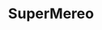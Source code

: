---
layout: projects
title: SuperMereo
project_id: supermereo
description: Human language is a powerful tool for conveying information about complex, multi-faceted events at different levels of specificity... 
text: |
  Human language is a powerful tool for conveying information about complex, multi-faceted events at different levels of specificity: in the space of a breath, we can move from talking about a complex event as a whole to a targeted discussion of its many parts and their inter-relationships. Understanding how we convey such complex information using language is critical to improving not only our scientific understanding of human linguistic capacities, but also the ability of artificial intelligence systems to extract knowledge about the world from the massive bodies of text humans generate every day, and ultimately to improve their ability to serve humanity's needs. With the goal of advancing both aims, this project develops foundational resources and cutting-edge deep learning-based artificial intelligence systems for extracting knowledge from those resources.

  To achieve that goal, SuperMereo develops a broad-coverage, automatic method for mapping a description of an event to a rich representation of the relationships among that event's parts: its event structure. It has two main components: (i) it collects behavioral data and text corpus annotations for key aspects of the event structure of verbal, adjectival, and nominal predicates in English; and (ii) it develops and implements a general deep learning-based computational model of event structure, trained using those data. 

  The lexicon and corpus produced under this proposal will be annotated for properties of events that are central in current linguistic theories of tense, grammatical aspect, and lexical aspect: (i) does the event have a natural endpoint (running a race) or not (simply running around)?; (ii) does the event happen at an instant (hitting a ball) or over time (building a house); (iii) what are the event's preconditions and results?; (iv) are those results permanent (killing a mosquito) or transient (opening a door, which can be closed again)?; (v) do they come about gradually (cleaning a table) or abruptly (scuffing a table)?; (vi) does the event consist of indivisible parts (individual claps in applause) or not (being red)?; (vii) are those parts similar (tapping on glass) or dissimilar (shopping for clothes); and (viii) do event parts correspond to participant parts (writing a book) or not (combining ingredients)? 

  On the basis of these annotations, a computational model will be developed and implemented that jointly induces (a) distinct senses of a predicate (running a race v. running a company); (b) the event structure class(es) associated with those senses; (c) the event structure properties associated with those classes; and (d) a mapping from the event's parts to its participants and temporal/causal structure. This model will integrate Bayesian hierarchical models with recent advances in deep learning and will enable explicit quantitative comparison of alternative theoretical assumptions, such as the number of event structure classes and properties that must be posited to best explain the data.

  SuperMereo is supported by a National Science Foundation collaborative grant ([BCS-2040831](https://www.nsf.gov/awardsearch/showAward?AWD_ID=2040831)/[BCS-2040820](https://www.nsf.gov/awardsearch/showAward?AWD_ID=2040820)).
permalink: /projects/supermereo/
published: true
image: /assets/images/supermereo-logo.png
---